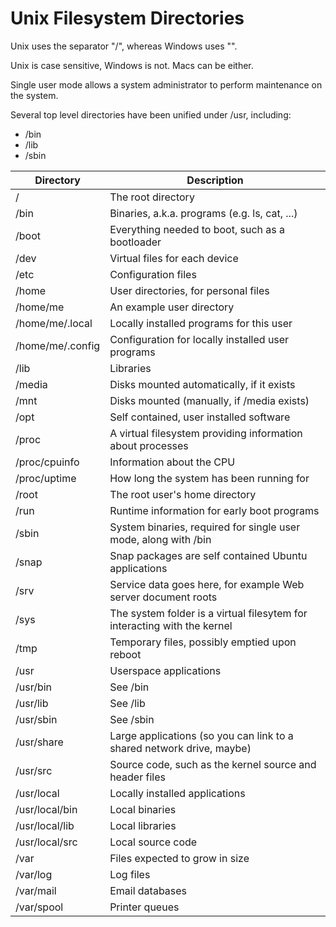 # Unix Filesystem Directories

Unix uses the separator "/", whereas Windows uses "\".

Unix is case sensitive, Windows is not. Macs can be either.

Single user mode allows a system administrator to perform maintenance on the system.

Several top level directories have been unified under /usr, including:
- /bin
- /lib
- /sbin

| Directory        | Description                                                              |
| ---------------- | ------------------------------------------------------------------------ |
| /                | The root directory                                                       |
| /bin             | Binaries, a.k.a. programs (e.g. ls, cat, ...)                            |
| /boot            | Everything needed to boot, such as a bootloader                          |
| /dev             | Virtual files for each device                                            |
| /etc             | Configuration files                                                      |
| /home            | User directories, for personal files                                     |
| /home/me         | An example user directory                                                |
| /home/me/.local  | Locally installed programs for this user                                 |
| /home/me/.config | Configuration for locally installed user programs                        |
| /lib             | Libraries                                                                |
| /media           | Disks mounted automatically, if it exists                                |
| /mnt             | Disks mounted (manually, if /media exists)                               |
| /opt             | Self contained, user installed software                                  |
| /proc            | A virtual filesystem providing information about processes               |
| /proc/cpuinfo    | Information about the CPU                                                |
| /proc/uptime     | How long the system has been running for                                 |
| /root            | The root user's home directory                                           |
| /run             | Runtime information for early boot programs                              |
| /sbin            | System binaries, required for single user mode, along with /bin          |
| /snap            | Snap packages are self contained Ubuntu applications                     |
| /srv             | Service data goes here, for example Web server document roots            |
| /sys             | The system folder is a virtual filesytem for interacting with the kernel |
| /tmp             | Temporary files, possibly emptied upon reboot                            |
| /usr             | Userspace applications                                                   |
| /usr/bin         | See /bin                                                                 |
| /usr/lib         | See /lib                                                                 |
| /usr/sbin        | See /sbin                                                                |
| /usr/share       | Large applications (so you can link to a shared network drive, maybe)    |
| /usr/src         | Source code, such as the kernel source and header files                  |
| /usr/local       | Locally installed applications                                           |
| /usr/local/bin   | Local binaries                                                           |
| /usr/local/lib   | Local libraries                                                          |
| /usr/local/src   | Local source code                                                        |
| /var             | Files expected to grow in size                                           |
| /var/log         | Log files                                                                |
| /var/mail        | Email databases                                                          |
| /var/spool       | Printer queues                                                           |
